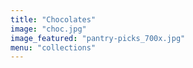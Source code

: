 ```yaml
---
title: "Chocolates"
image: "choc.jpg"
image_featured: "pantry-picks_700x.jpg"
menu: "collections"
---
```


